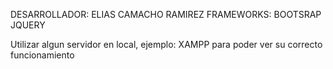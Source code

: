 DESARROLLADOR: ELIAS CAMACHO RAMIREZ
FRAMEWORKS:
  BOOTSRAP
  JQUERY
  
Utilizar algun servidor en local, ejemplo: XAMPP para poder ver su correcto funcionamiento
